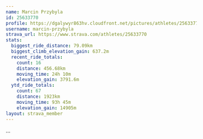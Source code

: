 ```yaml
---
name: Marcin Przybyla
id: 25633770
profile: https://dgalywyr863hv.cloudfront.net/pictures/athletes/25633770/12947173/2/large.jpg
username: marcin-przybyla
strava_url: https://www.strava.com/athletes/25633770
stats:
  biggest_ride_distance: 79.09km
  biggest_climb_elevation_gain: 637.2m
  recent_ride_totals:
    count: 16
    distance: 456.68km
    moving_time: 24h 10m
    elevation_gain: 3791.6m
  ytd_ride_totals:
    count: 67
    distance: 1923km
    moving_time: 93h 45m
    elevation_gain: 14905m
layout: strava_member
--- 
```

...
